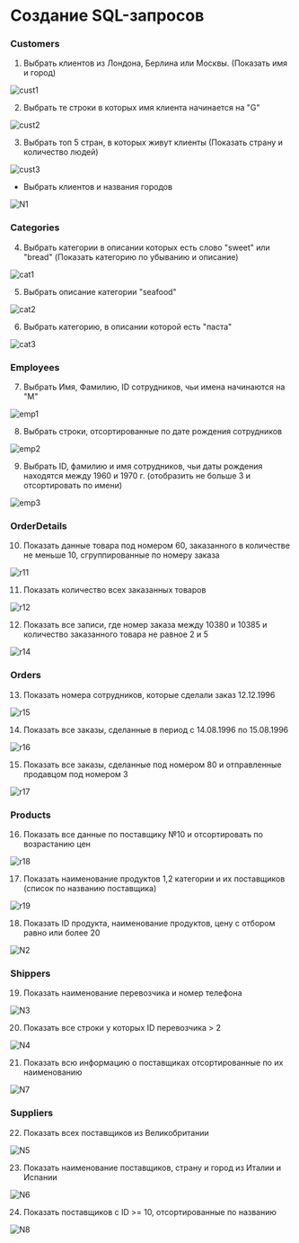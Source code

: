# Создание SQL-запросов

### Customers

1. Выбрать клиентов из Лондона, Берлина или Москвы. (Показать имя и город)

![cust1](/images/cust1.png)

2. Выбрать те строки в которых имя клиента начинается на "G"

![cust2](/images/cust2.png)

3. Выбрать топ 5 стран, в которых живут клиенты (Показать страну и количество людей)

![cust3](/images/cust3.png)

- Выбрать клиентов и названия городов

![N1](/images/N1.png)

### Categories

4. Выбрать категории в описании которых есть слово "sweet" или "bread" (Показать категорию по убыванию и описание)

![cat1](/images/cat1.png) 

5. Выбрать описание категории "seafood"

![cat2](/images/cat2.png)


6. Выбрать категорию, в описании которой есть "паста"

![cat3](/images/cat3.png)

### Employees

7. Выбрать Имя, Фамилию, ID сотрудников, чьи имена начинаются на "M"

![emp1](/images/emp1.png)

8. Выбрать строки, отсортированные по дате рождения сотрудников

![emp2](/images/emp2.png)

9. Выбрать ID, фамилию и имя сотрудников, чьи даты рождения находятся между 1960 и 1970 г. (отобразить не больше 3 и отсортировать по имени)

![emp3](/images/emp3.png)


### OrderDetails

10. Показать данные товара под номером 60, заказанного в количестве не меньше 10, сгруппированные по номеру заказа

![r11](/images/r11.png)

11. Показать количество всех заказанных товаров

![r12](/images/r12.png)

12. Показать все записи, где номер заказа между 10380 и 10385 и количество заказанного товара не равное 2 и 5

![r14](/images/r14.png)


### Orders

13. Показать номера сотрудников, которые сделали заказ 12.12.1996

![r15](/images/r15.png)

14. Показать все заказы, сделанные в период c 14.08.1996 по 15.08.1996

![r16](/images/r16.png)

15. Показать все заказы, сделанные под номером 80 и отправленные продавцом под номером 3

![r17](/images/r17.png)



### Products

16. Показать все данные по поставщику №10 и отсортировать по возрастанию цен

![r18](/images/r18.png)


17. Показать наименование продуктов 1,2 категории и их поставщиков (список по названию поставщика)

![r19](/images/r19.png)

18. Показать ID продукта, наименование продуктов, цену с отбором равно или более 20

![N2](/images/N2.png)

### Shippers

19. Показать наименование перевозчика и номер телефона

![N3](/images/N3.png)

20. Показать все строки у которых ID перевозчика > 2

![N4](/images/N4.png)

21. Показать всю информацию о поставщиках отсортированные по их наименованию

![N7](/images/N7.png)

### Suppliers

22. Показать всех поставщиков из Великобритании

![N5](/images/N5.png)

23. Показать наименование поставщиков, страну и город из Италии и Испании

![N6](/images/N6.png)

24. Показать поставщиков с ID >= 10, отсортированные по названию

![N8](/images/N8.png)











